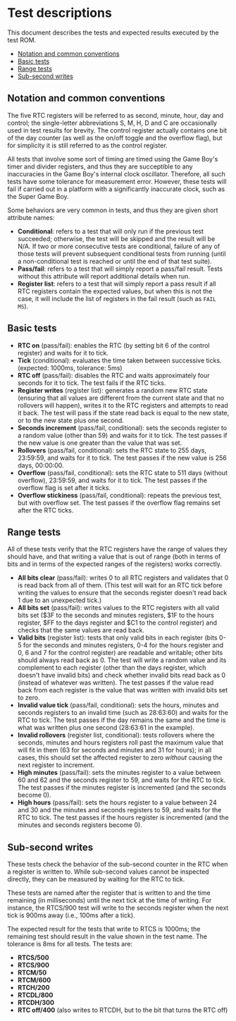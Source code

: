 # Test descriptions

This document describes the tests and expected results executed by the test ROM.

* [Notation and common conventions](notation-and-common-conventions)
* [Basic tests](basic-tests)
* [Range tests](range-tests)
* [Sub-second writes](sub-second-writes)

## Notation and common conventions

The five RTC registers will be referred to as second, minute, hour, day and control; the single-letter abbreviations
S, M, H, D and C are occasionally used in test results for brevity. The control register actually contains one bit of
the day counter (as well as the on/off toggle and the overflow flag), but for simplicity it is still referred to as
the control register.

All tests that involve some sort of timing are timed using the Game Boy's timer and divider registers, and thus they
are succeptible to any inaccuracies in the Game Boy's internal clock oscillator. Therefore, all such tests have some
tolerance for measurement error. However, these tests will fail if carried out in a platform with a significantly
inaccurate clock, such as the Super Game Boy.

Some behaviors are very common in tests, and thus they are given short attribute names:

* **Conditional**: refers to a test that will only run if the previous test succeeded; otherwise, the test will be
  skipped and the result will be N/A. If two or more consecutive tests are conditional, failure of any of those tests
  will prevent subsequent conditional tests from running (until a non-conditional test is reached or until the end of
  that test suite).
* **Pass/fail**: refers to a test that will simply report a pass/fail result. Tests without this attribute will report
  additional details when run.
* **Register list**: refers to a test that will simply report a pass result if all RTC registers contain the expected
  values, but when this is not the case, it will include the list of registers in the fail result (such as `FAIL MS`).

## Basic tests

* **RTC on** (pass/fail): enables the RTC (by setting bit 6 of the control register) and waits for it to tick.
* **Tick** (conditional): evaluates the time taken between successive ticks. (expected: 1000ms, tolerance: 5ms)
* **RTC off** (pass/fail): disables the RTC and waits approximately four seconds for it to tick. The test fails if the
  RTC ticks.
* **Register writes** (register list): generates a random new RTC state (ensuring that all values are different from
  the current state and that no rollovers will happen), writes it to the RTC registers and attempts to read it back.
  The test will pass if the state read back is equal to the new state, or to the new state plus one second.
* **Seconds increment** (pass/fail, conditional): sets the seconds register to a random value (other than 59) and
  waits for it to tick. The test passes if the new value is one greater than the value that was set.
* **Rollovers** (pass/fail, conditional): sets the RTC state to 255 days, 23:59:59, and waits for it to tick. The test
  passes if the new value is 256 days, 00:00:00.
* **Overflow** (pass/fail, conditional): sets the RTC state to 511 days (without overflow), 23:59:59, and waits for it
  to tick. The test passes if the overflow flag is set after it ticks.
* **Overflow stickiness** (pass/fail, conditional): repeats the previous test, but with overflow set. The test passes
  if the overflow flag remains set after the RTC ticks.

## Range tests

All of these tests verify that the RTC registers have the range of values they should have, and that writing a value
that is out of range (both in terms of bits and in terms of the expected ranges of the registers) works correctly.

* **All bits clear** (pass/fail): writes 0 to all RTC registers and validates that 0 is read back from all of them.
  (This test will wait for an RTC tick before writing the values to ensure that the seconds register doesn't read back
  1 due to an unexpected tick.)
* **All bits set** (pass/fail): writes values to the RTC registers with all valid bits set ($3F to the seconds and
  minutes registers, $1F to the hours register, $FF to the days register and $C1 to the control register) and checks
  that the same values are read back.
* **Valid bits** (register list): tests that only valid bits in each register (bits 0-5 for the seconds and minutes
  registers, 0-4 for the hours register and 0, 6 and 7 for the control register) are readable and writable; other bits
  should always read back as 0. The test will write a random value and its complement to each register (other than the
  days register, which doesn't have invalid bits) and check whether invalid bits read back as 0 (instead of whatever
  was written). The test passes if the value read back from each register is the value that was written with invalid
  bits set to zero.
* **Invalid value tick** (pass/fail, conditional): sets the hours, minutes and seconds registers to an invalid time
  (such as 28:63:60) and waits for the RTC to tick. The test passes if the day remains the same and the time is what
  was written plus one second (28:63:61 in the example).
* **Invalid rollovers** (register list, conditional): tests rollovers where the seconds, minutes and hours registers
  roll past the maximum value that will fit in them (63 for seconds and minutes and 31 for hours); in all cases, this
  should set the affected register to zero _without_ causing the next register to increment.
* **High minutes** (pass/fail): sets the minutes register to a value between 60 and 62 and the seconds register to 59,
  and waits for the RTC to tick. The test passes if the minutes register is incremented (and the seconds become 0).
* **High hours** (pass/fail): sets the hours register to a value between 24 and 30 and the minutes and seconds
  registers to 59, and waits for the RTC to tick. The test passes if the hours register is incremented (and the
  minutes and seconds registers become 0).

## Sub-second writes

These tests check the behavior of the sub-second counter in the RTC when a register is written to. While sub-second
values cannot be inspected directly, they can be measured by waiting for the RTC to tick.

These tests are named after the register that is written to and the time remaining (in milliseconds) until the next
tick at the time of writing. For instance, the RTCS/900 test will write to the seconds register when the next tick is
900ms away (i.e., 100ms after a tick).

The expected result for the tests that write to RTCS is 1000ms; the remaining test should result in the value shown in
the test name. The tolerance is 8ms for all tests. The tests are:

* **RTCS/500**
* **RTCS/900**
* **RTCM/50**
* **RTCM/600**
* **RTCH/200**
* **RTCDL/800**
* **RTCDH/300**
* **RTC off/400** (also writes to RTCDH, but to the bit that turns the RTC off)

